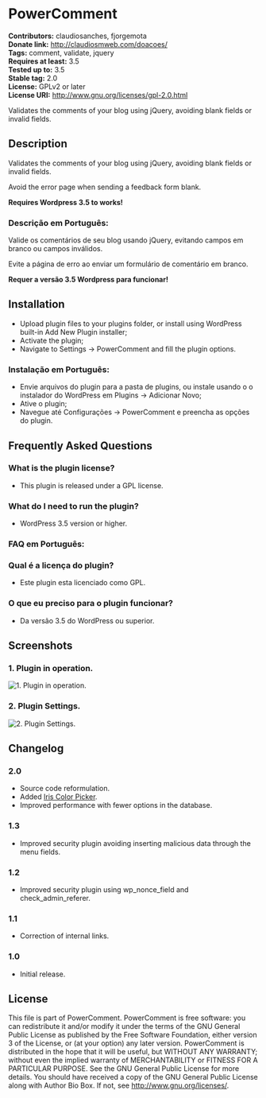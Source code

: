 # PowerComment #
**Contributors:** claudiosanches, fjorgemota  
**Donate link:** http://claudiosmweb.com/doacoes/  
**Tags:** comment, validate, jquery  
**Requires at least:** 3.5  
**Tested up to:** 3.5  
**Stable tag:** 2.0  
**License:** GPLv2 or later  
**License URI:** http://www.gnu.org/licenses/gpl-2.0.html  

Validates the comments of your blog using jQuery, avoiding blank fields or invalid fields.

## Description ##

Validates the comments of your blog using jQuery, avoiding blank fields or invalid fields.

Avoid the error page when sending a feedback form blank.

**Requires Wordpress 3.5 to works!**

### Descrição em Português: ###

Valide os comentários de seu blog usando jQuery, evitando campos em branco ou campos inválidos.

Evite a página de erro ao enviar um formulário de comentário em branco.

**Requer a versão 3.5 Wordpress para funcionar!**

## Installation ##

* Upload plugin files to your plugins folder, or install using WordPress built-in Add New Plugin installer;
* Activate the plugin;
* Navigate to Settings -> PowerComment and fill the plugin options.

### Instalação em Português: ###

* Envie arquivos do plugin para a pasta de plugins, ou instale usando o o instalador do WordPress em Plugins -> Adicionar Novo;
* Ative o plugin;
* Navegue até Configurações -> PowerComment e preencha as opções do plugin.

## Frequently Asked Questions ##

### What is the plugin license? ###

* This plugin is released under a GPL license.

### What do I need to run the plugin? ###

* WordPress 3.5 version or higher.

### FAQ em Português: ###

### Qual é a licença do plugin? ###

* Este plugin esta licenciado como GPL.

### O que eu preciso para o plugin funcionar? ###

* Da versão 3.5 do WordPress ou superior.

## Screenshots ##

### 1. Plugin in operation. ###
![1. Plugin in operation.](http://s.wordpress.org/extend/plugins/powercomment/screenshot-1.png)

### 2. Plugin Settings. ###
![2. Plugin Settings.](http://s.wordpress.org/extend/plugins/powercomment/screenshot-2.png)


## Changelog ##

### 2.0 ###

* Source code reformulation.
* Added [Iris Color Picker](http://automattic.github.com/Iris/).
* Improved performance with fewer options in the database.

### 1.3 ###

* Improved security plugin avoiding inserting malicious data through the menu fields.

### 1.2 ###

* Improved security plugin using wp_nonce_field and check_admin_referer.

### 1.1 ###

* Correction of internal links.

### 1.0 ###

* Initial release.

## License ##

This file is part of PowerComment.
PowerComment is free software: you can redistribute it and/or modify it under the terms of the GNU General Public License as published
by the Free Software Foundation, either version 3 of the License, or (at your option) any later version.
PowerComment is distributed in the hope that it will be useful, but WITHOUT ANY WARRANTY; without even the implied warranty of
MERCHANTABILITY or FITNESS FOR A PARTICULAR PURPOSE. See the GNU General Public License for more details.
You should have received a copy of the GNU General Public License along with Author Bio Box. If not, see <http://www.gnu.org/licenses/>.

